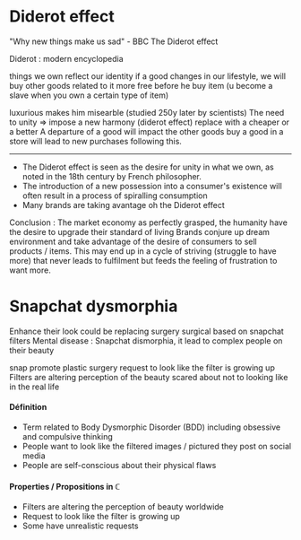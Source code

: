 # Diderot effect
"Why new things make us sad" - BBC
The Diderot effect

Diderot : modern encyclopedia 

things we own reflect our identity
if a good changes in our lifestyle, we will buy other goods related to it
more free before he buy item (u become a slave when you own a certain type of item)


luxurious makes him misearble (studied 250y later by scientists)
The need to unity => impose a new harmony (diderot effect)
replace with a cheaper or a better
A departure of a good will impact the other goods
buy a good in a store will lead to new purchases following this. 

___
- The Diderot effect is seen as the desire for unity in what we own, as noted in the 18th century by French philosopher.
- The introduction of a new possession into a consumer's existence will often result in a process of spiralling consumption 
- Many brands are taking avantage oh the Diderot effect

Conclusion : 
The market economy as perfectly grasped, the humanity have the desire to upgrade their standard of living 
Brands conjure up dream environment and take advantage of the desire of consumers to sell products / items. 
This may end up in a cycle of striving (struggle to have more) that never leads to fulfilment but feeds the feeling of frustration to want more. 

# Snapchat dysmorphia
Enhance their look could be replacing surgery
surgical based on snapchat filters
Mental disease : Snapchat dismorphia, it lead to complex people on their beauty

snap promote plastic surgery
request to look like the filter is growing up
Filters are altering perception of the beauty
scared about not to looking like in the real life

#### Définition
- Term related to Body Dysmorphic Disorder (BDD) including obsessive and compulsive thinking 
- People want to look like the filtered images / pictured they post on social media
- People are self-conscious about their physical flaws

#### Properties / Propositions in $\mathbb{C}$
- Filters are altering the perception of beauty worldwide
- Request to look like the filter is growing up
- Some have unrealistic requests

	